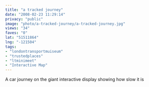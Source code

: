 ```yaml
---
title: "a tracked journey"
date: "2008-02-23 11:29:14"
privacy: "public"
image: "photo/a-tracked-journey/a-tracked-journey.jpg"
views: "34"
faves: "0"
lat: "51511864"
lng: "-121504"
tags:
- "londontransportmuiseum"
- "trustedplaces"
- "ltminimeet"
- "Interactive Map"
---
```

A car journey on the giant interactive display showing how slow it is
